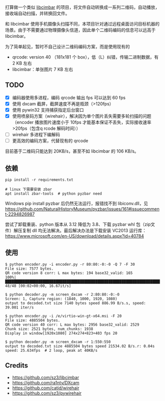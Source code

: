 
打算做一个类似 [libcimbar](https://github.com/sz3/libcimbar) 的项目，将文件自动转换成一系列二维码，自动播放，接收端自动扫描，并转换回文件。

和 libcimbar 使用手机摄像头扫描不同，本项目针对通过远程桌面访问目标机器的场景。由于不需要通过物理摄像头信道，因此单个二维码编码的信息可以远高于 libcimbar。

为了简单起见，暂时不自己设计二维码编码方案，而是使用现有的

- qrcode: version 40 （181x181 个 box），低（L）纠错，传输二进制数据，有 2 KB 左右
- libcimbar：单张图片 7 KB 左右

## TODO

- [x] 编码器使用多进程，编码 qrcode 输出 fps 可以达到 60 fps
- [x] 使用 dxcam 截屏，截屏速度不再是瓶颈（>120fps）
- [x] 使用 pywin32 支持捕获指定后台窗口
- [x] 使用喷泉码方案（wirehair），解决因为单个图片丢失需要多轮扫描的问题（encoder 播放图片速度小于 10fps 才能基本保证不丢失，实际接收速率>20fps（包含q rcode 解码时间））
- [ ] wirehair 多进程下编解码
- [ ] 更高效的编码方案，代替现有的 qrcode

目前基于二维码只能达到 20KB/s，甚至不如 libcimbar 的 106 KB/s。

## 依赖

```shell
pip install -r requirements.txt

# linux 下需要安装 zbar
apt install zbar-tools  # python pyzbar need
```

Windows pip install pyzbar 后仍然无法运行，报错找不到 libiconv.dll，见 https://github.com/NaturalHistoryMuseum/pyzbar/issues/161#issuecomment-2294826987

尝试了卸载重装、python 版本从 3.12 降低为 3.8、下载 pyzbar whl 包（zip文件）解压复制 dll 均无法解决。最后解决办法是下载安装 VC2013 运行库：https://www.microsoft.com/en-US/download/details.aspx?id=40784

## 使用

```shell
$ python encoder.py -i encoder.py -r 80:80:-0:-0 -Q 7 -F 30
File size: 7577 bytes.
QR code version 8 corr: L max bytes: 194 base32_valid: 165
100%|██████████████████████████████████████████████████████████████████████████████████████████████████████████████████████████████████████████████████████████████████████████████████████████████████████████████████████████████████████| 48/48 [00:02<00:00, 16.67it/s] 

$ python decoder.py -m screen_dxcam -r 2:80:80:-0:-0
Screen: 1, Capture region: (1840, 1000, 1920, 1080)
output to decoded.txt size 7140 bytes speed 886.99 B/s.s, speed: 39.001 iter/s
```

```shell
$ python encoder.py -i /e/virtio-win-gt-x64.msi -F 20
File size: 4885504 bytes.
QR code version 40 corr: L max bytes: 2956 base32_valid: 2529
Chunk size: 2521 bytes, num_chunks: 1938
Display in window[1920x1080] 274x274+823+403 fps 20

$ python decoder.py -m screen_dxcam -r 1:550:550
output to decoded.txt size 4885504 bytes speed 21534.02 B/s.r: 0.04s speed: 25.634fps  # 2 loop, peak at 40KB/s
```

## Credits

- https://github.com/sz3/libcimbar
- https://github.com/ra1nty/DXcam
- https://github.com/catid/wirehair
- https://github.com/sz3/pywirehair